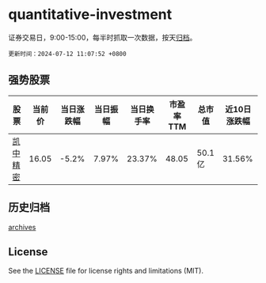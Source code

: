 # quantitative-investment

证券交易日，9:00-15:00，每半时抓取一次数据，按天[归档](archives)。

`更新时间：2024-07-12 11:07:52 +0800`

## 强势股票

|股票|当前价|当日涨跌幅|当日振幅|当日换手率|市盈率TTM|总市值|近10日涨跌幅|
|----|----|----|----|----|----|----|----|
|[凯中精密](https://xueqiu.com/S/SZ002823)|16.05|-5.2%|7.97%|23.37%|48.05|50.1亿|31.56%|

## 历史归档

[archives](archives)

## License

See the [LICENSE](LICENSE) file for license rights and limitations (MIT).